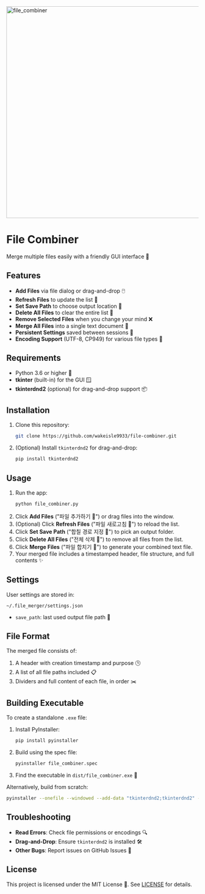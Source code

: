 
<img width="555" alt="file_combiner" src="https://github.com/user-attachments/assets/1f3d7df8-973a-4ff0-99d0-8b44e41cce99" />

# File Combiner

Merge multiple files easily with a friendly GUI interface 🤝

## Features

- **Add Files** via file dialog or drag-and-drop 🖱️
- **Refresh Files** to update the list 🔄
- **Set Save Path** to choose output location 📁
- **Delete All Files** to clear the entire list 🚮
- **Remove Selected Files** when you change your mind ❌
- **Merge All Files** into a single text document 💖
- **Persistent Settings** saved between sessions 🔧
- **Encoding Support** (UTF-8, CP949) for various file types 📄

## Requirements

- Python 3.6 or higher 🐍
- **tkinter** (built-in) for the GUI 🪟
- **tkinterdnd2** (optional) for drag-and-drop support 📦

## Installation

1. Clone this repository:
   ```bash
   git clone https://github.com/wakeisle9933/file-combiner.git
   ```
2. (Optional) Install `tkinterdnd2` for drag-and-drop:
   ```bash
   pip install tkinterdnd2
   ```

## Usage

1. Run the app:
   ```bash
   python file_combiner.py
   ```
2. Click **Add Files** ("파일 추가하기 📂") or drag files into the window.
3. (Optional) Click **Refresh Files** ("파일 새로고침 🔄") to reload the list.
4. Click **Set Save Path** ("합칠 경로 지정 📌") to pick an output folder.
5. Click **Delete All Files** ("전체 삭제 🚮") to remove all files from the list.
6. Click **Merge Files** ("파일 합치기 💖") to generate your combined text file.
7. Your merged file includes a timestamped header, file structure, and full contents ✨

## Settings

User settings are stored in:

```
~/.file_merger/settings.json
```

- `save_path`: last used output file path 📌

## File Format

The merged file consists of:

1. A header with creation timestamp and purpose 🕒
2. A list of all file paths included 📋
3. Dividers and full content of each file, in order ✂️

## Building Executable

To create a standalone `.exe` file:

1. Install PyInstaller:
   ```bash
   pip install pyinstaller
   ```

2. Build using the spec file:
   ```bash
   pyinstaller file_combiner.spec
   ```

3. Find the executable in `dist/file_combiner.exe` 🎉

Alternatively, build from scratch:
```bash
pyinstaller --onefile --windowed --add-data "tkinterdnd2;tkinterdnd2" --hidden-import tkinterdnd2 file_combiner.py
```

## Troubleshooting

- **Read Errors**: Check file permissions or encodings 🔍
- **Drag-and-Drop**: Ensure `tkinterdnd2` is installed 🛠️
- **Other Bugs**: Report issues on GitHub Issues 💬

## License

This project is licensed under the MIT License 📝. See [LICENSE](LICENSE) for details.

